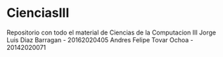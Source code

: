 # CienciasIII
Repositorio con todo el material de Ciencias de la Computacion III
Jorge Luis Diaz Barragan - 20162020405
Andres Felipe Tovar Ochoa - 20142020071
